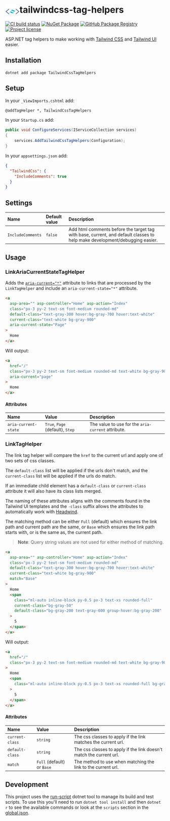 # <img src="assets/logo.svg" align="left" height="45"> tailwindcss-tag-helpers

[![CI build status](https://github.com/xt0rted/tailwindcss-tag-helpers/workflows/CI/badge.svg)](https://github.com/xt0rted/tailwindcss-tag-helpers/actions?query=workflow%3ACI)
[![NuGet Package](https://img.shields.io/nuget/v/TailwindCssTagHelpers?logo=nuget)](https://www.nuget.org/packages/TailwindCssTagHelpers)
[![GitHub Package Registry](https://img.shields.io/badge/github-package_registry-yellow?logo=nuget)](https://nuget.pkg.github.com/xt0rted/index.json)
[![Project license](https://img.shields.io/github/license/xt0rted/tailwindcss-tag-helpers)](LICENSE)

ASP.NET tag helpers to make working with [Tailwind CSS](https://tailwindcss.com/) and [Tailwind UI](https://tailwindui.com/) easier.

## Installation

```terminal
dotnet add package TailwindCssTagHelpers
```

## Setup

In your `_ViewImports.cshtml` add:

```html
@addTagHelper *, TailwindCssTagHelpers
```

In your `Startup.cs` add:

```csharp
public void ConfigureServices(IServiceCollection services)
{
    services.AddTailwindCssTagHelpers(Configuration);
}
```

In your `appsettings.json` add:

```json
{
  "TailwindCss": {
    "IncludeComments": true
  }
}
```

## Settings

Name | Default value | Description
:-- | :-- | :--
`IncludeComments` | `false` | Add html comments before the target tag with base, current, and default classes to help make development/debugging easier.

## Usage

### LinkAriaCurrentStateTagHelper

Adds the [`aria-current="*"`](https://www.w3.org/TR/wai-aria-1.1/#aria-current) attribute to links that are processed by the `LinkTagHelper` and include an `aria-current-state="*"` attribute.

```html
<a
  asp-area="" asp-controller="Home" asp-action="Index"
  class="px-3 py-2 text-sm font-medium rounded-md"
  default-class="text-gray-300 hover:bg-gray-700 hover:text-white"
  current-class="text-white bg-gray-900"
  aria-current-state="Page"
>
  Home
</a>
```

Will output:

```html
<a
  href="/"
  class="px-3 py-2 text-sm font-medium rounded-md text-white bg-gray-900"
  aria-current="page"
>
  Home
</a>
```

#### Attributes

Name | Value | Description
:-- | :-- | :--
`aria-current-state` | `True`, `Page` (default), `Step` | The value to use for the `aria-current` attribute.

### LinkTagHelper

The link tag helper will compare the `href` to the current url and apply one of two sets of css classes.

The `default-class` list will be applied if the urls don't match, and the `current-class` list will be applied if the urls do match.

If an immediate child element has a `default-class` or `current-class` attribute it will also have its class lists merged.

The naming of these attributes aligns with the comments found in the Tailwind UI templates and the `-class` suffix allows the attributes to automatically work with [Headwind](https://marketplace.visualstudio.com/items?itemName=heybourn.headwind).

The matching method can be either `Full` (default) which ensures the link path and current path are the same, or `Base` which ensures the link path starts with, or is the same as, the current path.

> **Note**: Query string values are not used for either method of matching.

```html
<a
  asp-area="" asp-controller="Home" asp-action="Index"
  class="px-3 py-2 text-sm font-medium rounded-md"
  default-class="text-gray-300 hover:bg-gray-700 hover:text-white"
  current-class="text-white bg-gray-900"
  match="Base"
>
  Home
  <span
    class="ml-auto inline-block py-0.5 px-3 text-xs rounded-full"
    current-class="bg-gray-50"
    default-class="bg-gray-200 text-gray-600 group-hover:bg-gray-200"
  >
    5
  </span>
</a>
```

Will output:

```html
<a
  href="/"
  class="px-3 py-2 text-sm font-medium rounded-md text-white bg-gray-900"
>
  Home
  <span
    class="ml-auto inline-block py-0.5 px-3 text-xs rounded-full bg-gray-50"
  >
    5
  </span>
</a>
```

#### Attributes

Name | Value | Description
:-- | :-- | :--
`current-class` | `string` | The css classes to apply if the link matches the current url.
`default-class` | `string` | The css classes to apply if the link doesn't match the current url.
`match` | `Full` (default) or `Base` | The method to use when matching the link to the current url.

## Development

This project uses the [run-script](https://github.com/xt0rted/dotnet-run-script) dotnet tool to manage its build and test scripts.
To use this you'll need to run `dotnet tool install` and then `dotnet r` to see the available commands or look at the `scripts` section in the [global.json](global.json).
